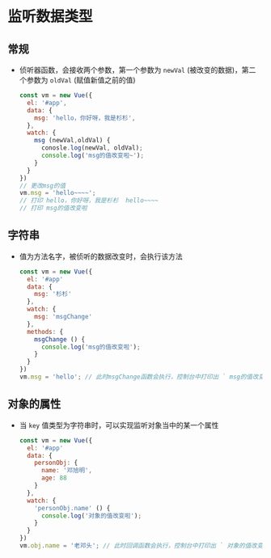 # 监听数据类型

## 常规

+ 侦听器函数，会接收两个参数，第一个参数为 `newVal` (被改变的数据)，第二个参数为 `oldVal` (赋值新值之前的值)

  ```js
  const vm = new Vue({
    el: '#app',
    data: {
      msg: 'hello，你好呀，我是杉杉',
    },
    watch: {
      msg (newVal,oldVal) {
        conosle.log(newVal, oldVal);
        console.log('msg的值改变啦~');
      }
    }
  })
  // 更改msg的值
  vm.msg = 'hello~~~~';
  // 打印 hello，你好呀，我是杉杉  hello~~~~
  // 打印 msg的值改变啦
  ```

## 字符串

+ 值为方法名字，被侦听的数据改变时，会执行该方法

  ```js
  const vm = new Vue({
    el: '#app'
    data: {
      msg: '杉杉'
    },
    watch: {
      msg: 'msgChange'
    },
    methods: {
      msgChange () {
        console.log('msg的值改变啦');
      }
    }
  })
  vm.msg = 'hello'; // 此时msgChange函数会执行，控制台中打印出 ` msg的值改变啦 `
  ```

## 对象的属性

+ 当 `key` 值类型为字符串时，可以实现监听对象当中的某一个属性

  ```js
  const vm = new Vue({
    el: '#app'
    data: {
      personObj: {
        name: '邓旭明',
        age: 88
      }
    },
    watch: {
      'personObj.name' () {
        console.log('对象的值改变啦');
      }
    }
  })
  vm.obj.name = '老邓头'; // 此时回调函数会执行，控制台中打印出 ` 对象的值改变啦 `
  ```

